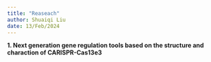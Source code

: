```yaml
---
title: "Reaseach"
author: Shuaiqi Liu
date: 13/Feb/2024
---
```

**1. Next generation gene regulation tools based on the structure and charaction of CARISPR-Cas13e3**



